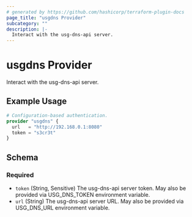 ```yaml
---
# generated by https://github.com/hashicorp/terraform-plugin-docs
page_title: "usgdns Provider"
subcategory: ""
description: |-
  Interact with the usg-dns-api server.
---
```


# usgdns Provider

Interact with the usg-dns-api server.

## Example Usage

```terraform
# Configuration-based authentication.
provider "usgdns" {
  url   = "http://192.168.0.1:8080"
  token = "s3cr3t"
}
```

<!-- schema generated by tfplugindocs -->
## Schema

### Required

- `token` (String, Sensitive) The usg-dns-api server token. May also be provided via USG_DNS_TOKEN environment variable.
- `url` (String) The usg-dns-api server URL. May also be provided via USG_DNS_URL environment variable.
